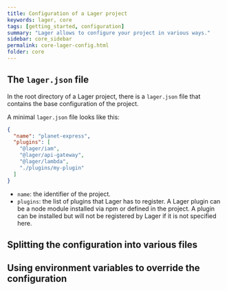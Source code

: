 ```yaml
---
title: Configuration of a Lager project
keywords: lager, core
tags: [getting_started, configuration]
summary: "Lager allows to configure your project in various ways."
sidebar: core_sidebar
permalink: core-lager-config.html
folder: core
---
```


The `lager.json` file
---

In the root directory of a Lager project, there is a `lager.json` file that contains the base configuration of the project.

A minimal `lager.json` file looks like this:

```json
{
  "name": "planet-express",
  "plugins": [
    "@lager/iam",
    "@lager/api-gateway",
    "@lager/lambda",
    "./plugins/my-plugin"
  ]
}
```

*   `name`: the identifier of the project.
*   `plugins`: the list of plugins that Lager has to register. A Lager plugin can be a node module installed via npm or defined in the project.
     A plugin can be installed but will not be registered by Lager if it is not specified here.

Splitting the configuration into various files
---

Using environment variables to override the configuration
---
